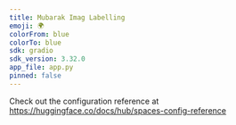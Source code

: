 ```yaml
---
title: Mubarak Imag Labelling
emoji: 🌍
colorFrom: blue
colorTo: blue
sdk: gradio
sdk_version: 3.32.0
app_file: app.py
pinned: false
---
```


Check out the configuration reference at https://huggingface.co/docs/hub/spaces-config-reference
